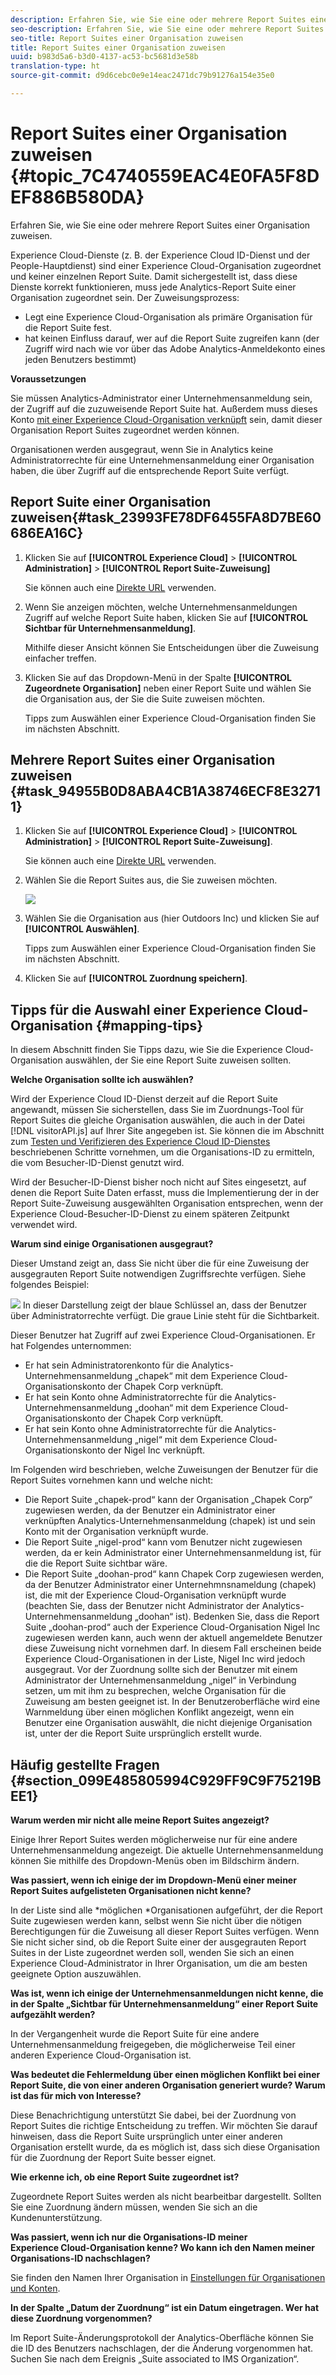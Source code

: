 ```yaml
---
description: Erfahren Sie, wie Sie eine oder mehrere Report Suites einer Organisation zuweisen.
seo-description: Erfahren Sie, wie Sie eine oder mehrere Report Suites einer Organisation zuweisen.
seo-title: Report Suites einer Organisation zuweisen
title: Report Suites einer Organisation zuweisen
uuid: b983d5a6-b3d0-4137-ac53-bc5681d3e58b
translation-type: ht
source-git-commit: d9d6cebc0e9e14eac2471dc79b91276a154e35e0

---
```



# Report Suites einer Organisation zuweisen {#topic_7C4740559EAC4E0FA5F8DEF886B580DA}

Erfahren Sie, wie Sie eine oder mehrere Report Suites einer Organisation zuweisen.

Experience Cloud-Dienste (z. B. der Experience Cloud ID-Dienst und der People-Hauptdienst) sind einer Experience Cloud-Organisation zugeordnet und keiner einzelnen Report Suite. Damit sichergestellt ist, dass diese Dienste korrekt funktionieren, muss jede Analytics-Report Suite einer Organisation zugeordnet sein. Der Zuweisungsprozess:

* Legt eine Experience Cloud-Organisation als primäre Organisation für die Report Suite fest.
* hat keinen Einfluss darauf, wer auf die Report Suite zugreifen kann (der Zugriff wird nach wie vor über das Adobe Analytics-Anmeldekonto eines jeden Benutzers bestimmt)


**Voraussetzungen**

Sie müssen Analytics-Administrator einer Unternehmensanmeldung sein, der Zugriff auf die zuzuweisende Report Suite hat. Außerdem muss dieses Konto [mit einer Experience Cloud-Organisation verknüpft](../admin-getting-started/organizations.md#topic_C31CB834F109465A82ED57FF0563B3F1) sein, damit dieser Organisation Report Suites zugeordnet werden können.

Organisationen werden ausgegraut, wenn Sie in Analytics keine Administratorrechte für eine Unternehmensanmeldung einer Organisation haben, die über Zugriff auf die entsprechende Report Suite verfügt.

## Report Suite einer Organisation zuweisen{#task_23993FE78DF6455FA8D7BE60686EA16C}

1. Klicken Sie auf **[!UICONTROL Experience Cloud]** &gt; **[!UICONTROL Administration]** &gt; **[!UICONTROL Report Suite-Zuweisung]**

   Sie können auch eine [Direkte URL](https://audience.marketing.adobe.com/rsmapping/ui.html) verwenden.

1. Wenn Sie anzeigen möchten, welche Unternehmensanmeldungen Zugriff auf welche Report Suite haben, klicken Sie auf **[!UICONTROL Sichtbar für Unternehmensanmeldung]**.

   Mithilfe dieser Ansicht können Sie Entscheidungen über die Zuweisung einfacher treffen.

1. Klicken Sie auf das Dropdown-Menü in der Spalte **[!UICONTROL Zugeordnete Organisation]** neben einer Report Suite und wählen Sie die Organisation aus, der Sie die Suite zuweisen möchten.

   Tipps zum Auswählen einer Experience Cloud-Organisation finden Sie im nächsten Abschnitt.

## Mehrere Report Suites einer Organisation zuweisen {#task_94955B0D8ABA4CB1A38746ECF8E32711}

1. Klicken Sie auf **[!UICONTROL Experience Cloud]** &gt; **[!UICONTROL Administration]** &gt; **[!UICONTROL Report Suite-Zuweisung]**.

   Sie können auch eine [Direkte URL](https://audience.marketing.adobe.com/rsmapping/ui.html) verwenden.

1. Wählen Sie die Report Suites aus, die Sie zuweisen möchten.

   ![](assets/rs-mapping-multiple.png)

1. Wählen Sie die Organisation aus (hier Outdoors Inc) und klicken Sie auf **[!UICONTROL Auswählen]**.

   Tipps zum Auswählen einer Experience Cloud-Organisation finden Sie im nächsten Abschnitt.

1. Klicken Sie auf **[!UICONTROL Zuordnung speichern]**.

## Tipps für die Auswahl einer Experience Cloud-Organisation {#mapping-tips}

In diesem Abschnitt finden Sie Tipps dazu, wie Sie die Experience Cloud-Organisation auswählen, der Sie eine Report Suite zuweisen sollten.

**Welche Organisation sollte ich auswählen?**

Wird der Experience Cloud ID-Dienst derzeit auf die Report Suite angewandt, müssen Sie sicherstellen, dass Sie im Zuordnungs-Tool für Report Suites die gleiche Organisation auswählen, die auch in der Datei [!DNL visitorAPI.js] auf Ihrer Site angegeben ist. Sie können die im Abschnitt zum [Testen und Verifizieren des Experience Cloud ID-Dienstes](https://marketing.adobe.com/resources/help/de_DE/mcvid/?f=mcvid-test-verify) beschriebenen Schritte vornehmen, um die Organisations-ID zu ermitteln, die vom Besucher-ID-Dienst genutzt wird.

Wird der Besucher-ID-Dienst bisher noch nicht auf Sites eingesetzt, auf denen die Report Suite Daten erfasst, muss die Implementierung der in der Report Suite-Zuweisung ausgewählten Organisation entsprechen, wenn der Experience Cloud-Besucher-ID-Dienst zu einem späteren Zeitpunkt verwendet wird.

**Warum sind einige Organisationen ausgegraut?**

Dieser Umstand zeigt an, dass Sie nicht über die für eine Zuweisung der ausgegrauten Report Suite notwendigen Zugriffsrechte verfügen. Siehe folgendes Beispiel:

![](assets/rs-mapping.png) In dieser Darstellung zeigt der blaue Schlüssel an, dass der Benutzer über Administratorrechte verfügt. Die graue Linie steht für die Sichtbarkeit.

Dieser Benutzer hat Zugriff auf zwei Experience Cloud-Organisationen. Er hat Folgendes unternommen:

* Er hat sein Administratorenkonto für die Analytics-Unternehmensanmeldung „chapek“ mit dem Experience Cloud-Organisationskonto der Chapek Corp verknüpft.
* Er hat sein Konto ohne Administratorrechte für die Analytics-Unternehmensanmeldung „doohan“ mit dem Experience Cloud-Organisationskonto der Chapek Corp verknüpft.
* Er hat sein Konto ohne Administratorrechte für die Analytics-Unternehmensanmeldung „nigel“ mit dem Experience Cloud-Organisationskonto der Nigel Inc verknüpft.

Im Folgenden wird beschrieben, welche Zuweisungen der Benutzer für die Report Suites vornehmen kann und welche nicht:

* Die Report Suite „chapek-prod“ kann der Organisation „Chapek Corp“ zugewiesen werden, da der Benutzer ein Administrator einer verknüpften Analytics-Unternehmensanmeldung (chapek) ist und sein Konto mit der Organisation verknüpft wurde.
* Die Report Suite „nigel-prod“ kann vom Benutzer nicht zugewiesen werden, da er kein Administrator einer Unternehmensanmeldung ist, für die die Report Suite sichtbar wäre.
* Die Report Suite „doohan-prod“ kann Chapek Corp zugewiesen werden, da der Benutzer Administrator einer Unternehmnsnameldung (chapek) ist, die mit der Experience Cloud-Organisation verknüpft wurde (beachten Sie, dass der Benutzer nicht Administrator der Analytics-Unternehmensanmeldung „doohan“ ist). Bedenken Sie, dass die Report Suite „doohan-prod“ auch der Experience Cloud-Organisation Nigel Inc zugewiesen werden kann, auch wenn der aktuell angemeldete Benutzer diese Zuweisung nicht vornehmen darf. In diesem Fall erscheinen beide Experience Cloud-Organisationen in der Liste, Nigel Inc wird jedoch ausgegraut. Vor der Zuordnung sollte sich der Benutzer mit einem Administrator der Unternehmensanmeldung „nigel“ in Verbindung setzen, um mit ihm zu besprechen, welche Organisation für die Zuweisung am besten geeignet ist. In der Benutzeroberfläche wird eine Warnmeldung über einen möglichen Konflikt angezeigt, wenn ein Benutzer eine Organisation auswählt, die nicht diejenige Organisation ist, unter der die Report Suite ursprünglich erstellt wurde.

## Häufig gestellte Fragen {#section_099E485805994C929FF9C9F75219BEE1}

**Warum werden mir nicht alle meine Report Suites angezeigt?**

Einige Ihrer Report Suites werden möglicherweise nur für eine andere Unternehmensanmeldung angezeigt. Die aktuelle Unternehmensanmeldung können Sie mithilfe des Dropdown-Menüs oben im Bildschirm ändern.

**Was passiert, wenn ich einige der im Dropdown-Menü einer meiner Report Suites aufgelisteten Organisationen nicht kenne?**

In der Liste sind alle *möglichen *Organisationen aufgeführt, der die Report Suite zugewiesen werden kann, selbst wenn Sie nicht über die nötigen Berechtigungen für die Zuweisung all dieser Report Suites verfügen. Wenn Sie nicht sicher sind, ob die Report Suite einer der ausgegrauten Report Suites in der Liste zugeordnet werden soll, wenden Sie sich an einen Experience Cloud-Administrator in Ihrer Organisation, um die am besten geeignete Option auszuwählen.

**Was ist, wenn ich einige der Unternehmensanmeldungen nicht kenne, die in der Spalte „Sichtbar für Unternehmensanmeldung“ einer Report Suite aufgezählt werden?**

In der Vergangenheit wurde die Report Suite für eine andere Unternehmensanmeldung freigegeben, die möglicherweise Teil einer anderen Experience Cloud-Organisation ist.

**Was bedeutet die Fehlermeldung über einen möglichen Konflikt bei einer Report Suite, die von einer anderen Organisation generiert wurde? Warum ist das für mich von Interesse?**

Diese Benachrichtigung unterstützt Sie dabei, bei der Zuordnung von Report Suites die richtige Entscheidung zu treffen. Wir möchten Sie darauf hinweisen, dass die Report Suite ursprünglich unter einer anderen Organisation erstellt wurde, da es möglich ist, dass sich diese Organisation für die Zuordnung der Report Suite besser eignet.

**Wie erkenne ich, ob eine Report Suite zugeordnet ist?**

Zugeordnete Report Suites werden als nicht bearbeitbar dargestellt. Sollten Sie eine Zuordnung ändern müssen, wenden Sie sich an die Kundenunterstützung.

**Was passiert, wenn ich nur die Organisations-ID meiner Experience Cloud-Organisation kenne? Wo kann ich den Namen meiner Organisations-ID nachschlagen?**

Sie finden den Namen Ihrer Organisation in [Einstellungen für Organisationen und Konten](https://marketing.adobe.com/resources/help/de_DE/mcloud/?f=organizations).

**In der Spalte „Datum der Zuordnung“ ist ein Datum eingetragen. Wer hat diese Zuordnung vorgenommen?**

Im Report Suite-Änderungsprotokoll der Analytics-Oberfläche können Sie die ID des Benutzers nachschlagen, der die Änderung vorgenommen hat. Suchen Sie nach dem Ereignis „Suite associated to IMS Organization“.
